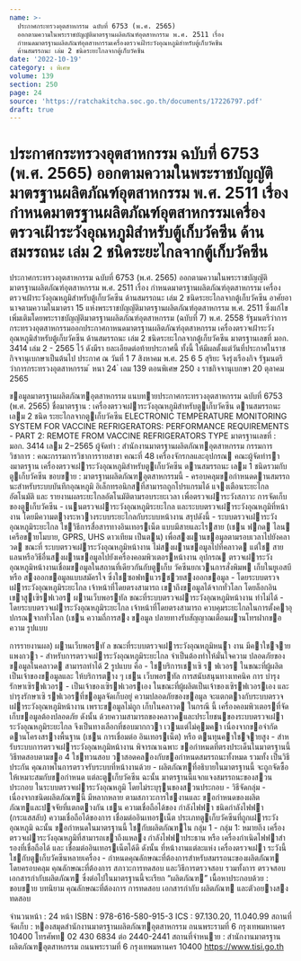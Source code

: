 ```yaml
---
name: >-
  ประกาศกระทรวงอุตสาหกรรม ฉบับที่ 6753 (พ.ศ. 2565)
  ออกตามความในพระราชบัญญัติมาตรฐานผลิตภัณฑ์อุตสาหกรรม พ.ศ. 2511 เรื่อง
  กำหนดมาตรฐานผลิตภัณฑ์อุตสาหกรรมเครื่องตรวจเฝ้าระวังอุณหภูมิสำหรับตู้เก็บวัคซีน
  ด้านสมรรถนะ เล่ม 2 ชนิดระยะไกลจากตู้เก็บวัคซีน
date: '2022-10-19'
category: ง พิเศษ
volume: 139
section: 250
page: 24
source: 'https://ratchakitcha.soc.go.th/documents/17226797.pdf'
draft: true
---
```


# ประกาศกระทรวงอุตสาหกรรม ฉบับที่ 6753 (พ.ศ. 2565) ออกตามความในพระราชบัญญัติมาตรฐานผลิตภัณฑ์อุตสาหกรรม พ.ศ. 2511 เรื่อง กำหนดมาตรฐานผลิตภัณฑ์อุตสาหกรรมเครื่องตรวจเฝ้าระวังอุณหภูมิสำหรับตู้เก็บวัคซีน ด้านสมรรถนะ เล่ม 2 ชนิดระยะไกลจากตู้เก็บวัคซีน

ประกาศกระทรวงอุตสาหกรรม ฉบับที่ 6753 (พ.ศ. 2565) ออกตามความในพระราชบัญญัติมาตรฐานผลิตภัณฑ์อุตสาหกรรม พ.ศ. 2511 เรื่อง กำหนดมาตรฐานผลิตภัณฑ์อุตสาหกรรม เครื่องตรวจเฝ้าระวังอุณหภูมิสำหรับตู้เก็บวัคซีน ด้านสมรรถนะ เล่ม 2 ชนิดระยะไกลจากตู้เก็บวัคซีน อาศัยอานาจตามความในมาตรา 15 แห่งพระราชบัญญัติมาตรฐานผลิตภัณฑ์อุตสาหกรรม พ.ศ. 2511 ซึ่งแก้ไขเพิ่มเติมโดยพระราชบัญญัติมาตรฐานผลิตภัณฑ์อุตสาหกรรม (ฉบับที่ 7) พ.ศ. 2558 รัฐมนตรีว่าการกระทรวงอุตสาหกรรมออกประกาศกาหนดมาตรฐานผลิตภัณฑ์อุตสาหกรรม เครื่องตรวจเฝ้าระวังอุณหภูมิสำหรับตู้เก็บวัคซีน ด้านสมรรถนะ เล่ม 2 ชนิดระยะไกลจากตู้เก็บวัคซีน มาตรฐานเลขที่ มอก. 3414 เล่ม 2 - 2565 ไว้ ดังมีรา ยละเอียดต่อท้ายประกาศนี้ ทั้งนี้ ให้มีผลตั้งแต่วันที่ประกาศในราชกิจจานุเบกษาเป็นต้นไป ประกาศ ณ วันที่ 1 7 สิงหาคม พ.ศ. 25 6 5 สุริยะ จึงรุ่งเรืองกิจ รัฐมนตรีว่าการกระทรวงอุตสาหกรรม ้ หนา 24 ่ เลม 139 ตอนพิเศษ 250 ง ราชกิจจานุเบกษา 20 ตุลาคม 2565

ขอมูลมาตรฐานผลิตภัณฑอุตสาหกรรม แนบทายประกาศกระทรวงอุตสาหกรรม ฉบับที่ 6753 (พ.ศ. 2565) ชื่อมาตรฐาน : เครื่องตรวจเฝาระวังอุณหภูมิสําหรับตูเก็บวัคซีน ดานสมรรถนะ เลม 2 ชนิด ระยะไกลจากตูเก็บวัคซีน ELECTRONIC TEMPERATURE MONITORING SYSTEM FOR VACCINE REFRIGERATORS: PERFORMANCE REQUIREMENTS - PART 2: REMOTE FROM VACCINE REFRIGERATORS TYPE มาตรฐานเลขที่ : มอก. 3414 เลม 2−2565 ผู้จัดทํา : สํานักงานมาตรฐานผลิตภัณฑอุตสาหกรรม กรรมการวิชาการ : คณะกรรมการวิชาการรายสาขา คณะที่ 48 เครื่องจักรกลและอุปกรณ คณะผู้จัดทํารางมาตรฐาน เครื่องตรวจเฝาระวังอุณหภูมิสําหรับตูเก็บวัคซีน ดานสมรรถนะ เลม 1 ชนิดรวมกับตูเก็บวัคซีน ขอบขาย : มาตรฐานผลิตภัณฑอุตสาหกรรมนี้ - ครอบคลุมขอกําหนดดานสมรรถนะสําหรับระบบบันทึกอุณหภูมิ อิเล็กทรอนิกสที่สามารถถูกโปรแกรมได้ แจงเตือนระยะไกลอัตโนมัติ และ รายงานผลระยะไกลอัตโนมัติตามรอบระยะเวลา เพื่อตรวจเฝาระวังสภาวะ การจัดเก็บของตูเก็บวัคซีน - เนนตรวจเฝาระวังอุณหภูมิระยะไกล และระบบตรวจเฝำระวังอุณหภูมิที่หน้า งาน โดยมีความตางระหวางระบบระยะไกลกับระบบหน้างาน สรุปดังนี้ - ระบบตรวจเฝาระวังอุณหภูมิระยะไกล ใชวิธีการสื่อสารทางอินเทอรเน็ต แบบมีสายและไรสาย (เชน ฟกด ไลน เครือขายโมบาย, GPRS, UHS ดาวเทียม เป็นตน) เพื่อสงผานขอมูลตามรอบเวลาไปยังคลาวด ขณะที่ ระบบตรวจเฝาระวังอุณหภูมิหน้างาน ไม่สงผานขอมูลไปที่คลาวด แต่ใช สายแลนหรือวิธีอื่นสงผานขอมูลไปยังเครื่องคอมพิวเตอรหน้างาน อุปกรณ ตรวจเฝาระวังอุณหภูมิหน้างานเชื่อมขอมูลในสถานที่เดียวกันกับตูเก็บ วัคซีนยกเวนการสั่งพิมพ เก็บในยูเอสบี หรือ สงออกขอมูลแบบสมัครใจ ซึ่งใชซอฟทแวรชวยสงออกขอมูล - โดยระบบตรวจเฝาระวังอุณหภูมิระยะไกล เจ้าหน้าที่โดยตรงสามารถ เขาถึงขอมูลได้จากทั่วโลก โดยล็อกอินเขาสูเซิรฟเวอร ผานเว็บพอรทัล ขณะที่ระบบตรวจเฝาระวังอุณหภูมิหน้างาน ทําไม่ได้ - โดยระบบตรวจเฝาระวังอุณหภูมิระยะไกล เจ้าหน้าที่โดยตรงสามารถ ควบคุมระยะไกลในการตั้งคาอุปกรณจากทั่วโลก (เชน ความถี่การสง ขอมูล ปลายทางรับสัญญาณเตือนผานโทรฝากขอความ รูปแบบ

การรายงานผล) ผานเว็บพอรทั ล ขณะที่ระบบตรวจเฝาระวังอุณหภูมิหนำ งาน มีคาใชจายแพงกวา - สําหรับการตรวจเฝาระวังอุณหภูมิระยะไกล จําเป็นต้องทําให้มั่นใจความ ปลอดภัยของขอมูลในคลาวด สามารถทําได้ 2 รูปแบบ คือ - ใชบริการเชาเซิ ร ฟเวอร ในขณะที่ผู้ผลิตเป็นเจ้าของขอมูลและ ให้บริการตาง ๆ เชน เว็บพอรทัล การสนับสนุนทางเทคนิค การ บํารุงรักษาเซิรฟเวอร - เป็นเจ้าของเซิรฟเวอรเอง ในขณะที่ผู้ผลิตเป็นเจ้าของเซิรฟเวอรเอง และบํารุงรักษาเซิ รฟเวอรที่ขอมูลจัดเก็บอยู่ ความปลอดภัยของขอมูล จะแตกตางกับระบบตรวจเฝาระวังอุณหภูมิหน้างาน เพราะขอมูลไม่ถูก เก็บในคลาวด ในกรณี นี้ เครื่องคอมพิวเตอรที่จัดเก็บขอมูลต้องปลอดภัย ดังนั้น ด้วยความสามารถของคลาวดและประโยชนของระบบตรวจเฝา ระวังอุณหภูมิระยะไกล จึงเป็นทางเลือกที่ชอบมากกวา เวนแต่ไม่คุมคา เนื่องจากขอจํากัดดานโครงสรางพื้นฐาน (เชน การเชื่อมต่อ อินเทอรเน็ต) หรือ ตนทุนคาใชจายสูง - สําหรับระบบการตรวจเฝาระวังอุณหภูมิหน้างาน พิจารณาเฉพาะ ขอกําหนดที่ตรงประเด็นในมาตรฐานนี้ วิธีทดสอบตามขอ 4 ใชทวนสอบ วาสอดคลองกับขอกําหนดสมรรถนะทั้งหมด รวมทั้ง เป็นวิธีประกัน คุณภาพในการตรวจรับระบบที่หน้างานด้วย - ผลิตภัณฑที่อธิบายในมาตรฐานนี้ จะถูกจัดซื้อให้เหมาะสมกับขอกําหนด แต่ละตูเก็บวัคซีน ฉะนั้น มาตรฐานนี้แจกแจงสมรรถนะของสวนประกอบ ในระบบตรวจเฝาระวังอุณหภูมิ โดยไม่ระบุรุนของสวนประกอบ - วิธีจัดกลุ่ม - เนื่องจากชนิดผลิตภัณฑนี้ มีหลากหลาย ตามสภาวะการใชงานและ ขอกําหนดของผลิตภัณฑและปจจัยที่แตกตางกัน เชน ความเชื่อถือได้ของ กําลังไฟฟา ชนิดกําลังไฟฟา (กระแสสลับ) ความเชื่อถือได้ของการ เชื่อมต่ออินเทอรเน็ต ประเภทตูเก็บวัคซีนที่ถูกเฝาระวังอุณหภูมิ ฉะนั้น ขอกําหนดในมาตรฐานนี้ ใชกับผลิตภัณฑใน กลุ่ม 1 - กลุ่ม 1: หมายถึง เครื่องตรวจเฝาระวังอุณหภูมิที่สามารถเขาถึงแหลง กําลังไฟฟาประธาน หรือ เครื่องกําเนิดไฟฟาสํารองที่เชื่อถือได้ และ เชื่อมต่ออินเทอรเน็ตได้ดี ดังนั้น ที่หน้างานแต่ละแห่ง เครื่องตรวจเฝา ระวังนี้ ใชกับตูเก็บวัคซีนหลายเครื่อง - กําหนดคุณลักษณะที่ต้องการสําหรับสมรรถนะของผลิตภัณฑ โดยครอบคลุม คุณลักษณะที่ต้องการ สภาวะการทดสอบ และวิธีการตรวจสอบ รวมทั้งการ ตรวจสอบเอกสารกํากับผลิตภัณฑ ซึ่งต่อไปในมาตรฐานนี้จะเรียก “ผลิตภัณฑ” เนื้อหาประกอบด้วย : ขอบขาย บทนิยาม คุณลักษณะที่ต้องการ การทดสอบ เอกสารกํากับ ผลิตภัณฑ และตัวอยางสงทดสอบ

จํานวนหน้า : 24 หน้า ISBN : 978-616-580-915-3 ICS : 97.130.20, 11.040.99 สถานที่ จัดเก็บ : หองสมุดสํานักงานมาตรฐานผลิตภัณฑอุตสาหกรรม ถนนพระรามที่ 6 กรุงเทพมหานคร 10400 โทรศัพท 02 430 6834 ต่อ 2440-2441 สถานที่จําหนาย : สํานักงานมาตรฐานผลิตภัณฑอุตสาหกรรม ถนนพระรามที่ 6 กรุงเทพมหานคร 10400 https://www.tisi.go.th
